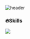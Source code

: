 ![header](https://capsule-render.vercel.app/api?type=soft&color=auto&height=150&animation=scaleIn&section=header&text=Sumin's%20GitHub&fontSize=40)
### 🔥Skills
<img src="https://img.shields.io/badge/Android-3DDC84?style=flat-square&logo=Android&logoColor=white"/>

<!--
**SuMmmn/SuMmmn** is a ✨ _special_ ✨ repository because its `README.md` (this file) appears on your GitHub profile.

Here are some ideas to get you started:

- 🔭 I’m currently working on ...
- 🌱 I’m currently learning ...
- 👯 I’m looking to collaborate on ...
- 🤔 I’m looking for help with ...
- 💬 Ask me about ...
- 📫 How to reach me: ...
- 😄 Pronouns: ...
- ⚡ Fun fact: ...
-->
